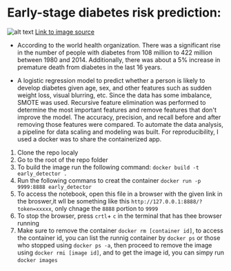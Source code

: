 # Early-stage diabetes risk prediction:

![alt text](https://live.staticflickr.com/2919/14366209098_75ab52907c.jpg)
[Link to image source](https://live.staticflickr.com/2919/14366209098_75ab52907c.jpg)

- According to the world health organization. There was a significant rise in the number of people with diabetes from 108 million to 422 million between 1980 and 2014. Additionally, there was about a 5% increase in premature death from diabetes in the last 16 years.

- A logistic regression model to predict whether a person is likely to develop diabetes given age, sex, and other features such as sudden weight loss, visual blurring, etc. Since the data has some imbalance, SMOTE was used.  Recursive feature elimination was performed to determine the most important features and remove features that don't improve the model. The accuracy, precision, and recall before and after removing those features were compared. To automate the data analysis, a pipeline for data scaling and modeling was built. For reproducibility, I used a docker was to share the containerized app.

1. Clone the repo localy
2. Go to the root of the repo folder
3. To build the image run the following command:
`docker build -t early_detector .`
4. Run the following commans to creat the container
`docker run -p 9999:8888 early_detector`
5. To access the notebook, open this file in a browser with the given link in the broswer,it wll be something like this
`http://127.0.0.1:8888/?token=xxxxx`, only chnage the `8888` portion to `9999` 
6. To stop the browser, press `crtl`+ `c` in the terminal that has thee browser running
7. Make sure to remove the container `docker rm [container id]`, to access the container id, you can list the runnig container by `docker ps` or those who stopped using `docker ps -a`, then proceed to remove the image using `docker rmi [image id]`, and to get the image id, you can simpy run `docker images`
